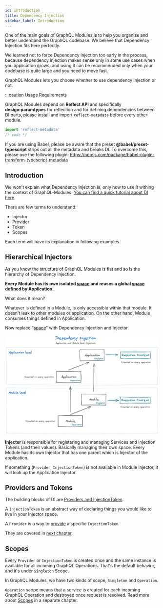 ```yaml
---
id: introduction
title: Dependency Injection
sidebar_label: Introduction
---
```


One of the main goals of GraphQL Modules is to help you organize and better understand the GraphQL codebase. We believe that Dependency Injection fits here perfectly.

We learned not to force Dependency Injection too early in the process, because dependency injection makes sense only in some use cases when you application grows, and using it can be recommended only when your codebase is quite large and you need to move fast.

GraphQL Modules lets you choose whether to use dependency injection or not.

:::caution Usage Requirements

GraphQL Modules depend on **Reflect API** and specifically **design:paramtypes** for reflection and for defining dependencies between DI parts, please install and import `reflect-metadata` before every other module.

```typescript
import 'reflect-metadata'
/* code */
```

If you are using Babel, please be aware that the preset **@babel/preset-typescript** strips out all the metadata and breaks DI. To overcome this, please use the following plugin: <https://npmjs.com/package/babel-plugin-transform-typescript-metadata>

## Introduction

We won't explain what Dependency Injection is, only how to use it withing the context of GraphQL-Modules. [You can find a quick tutorial about DI here](https://www.freecodecamp.org/news/a-quick-intro-to-dependency-injection-what-it-is-and-when-to-use-it-7578c84fa88f/).

There are few terms to understand:

- Injector
- Provider
- Token
- Scopes

Each term will have its explanation in following examples.

## Hierarchical Injectors

As you know the structure of GraphQL Modules is flat and so is the hierarchy of Dependency Injection.

**Every Module has its own isolated <u>space</u> and reuses a global <u>space</u> defined by Application.**

What does it mean?

Whatever is defined in a Module, is only accessible within that module. It doesn't leak to other modules or application. On the other hand, Module consumes things defined in Application.

Now replace "<u>space</u>" with Dependency Injection and Injector.

![Dependency Injection in GraphQL Modules](/img/docs/di.png)

**Injector** is responsible for registering and managing Services and Injection Tokens (and their values). Basically managing their own space. Every Module has its own Injector that has one parent which is Injector of the application.

If something (`Provider`, `InjectionToken`) is not available in Module Injector, it will look up the Application Injector.

## Providers and Tokens

The building blocks of DI are [Providers and InjectionToken](./providers).

A `InjectionToken` is an abstract way of declaring things you would like to live in your Injector space.

A `Provider` is a way to <u>provide</u> a specific `InjectionToken`.

They are covered in [next chapter](./providers).

## Scopes

Every `Provider` or `InjectionToken` is created once and the same instance is available for all incoming GraphQL Operations. That's the default behavior, and it's under `Singleton` Scope.

In GraphQL Modules, we have two kinds of scope, `Singleton` and `Operation`.

`Operation` scope means that a service is created for each incoming GraphQL Operation and destroyed once request is resolved. Read more about [Scopes](scopes) in a separate chapter.
